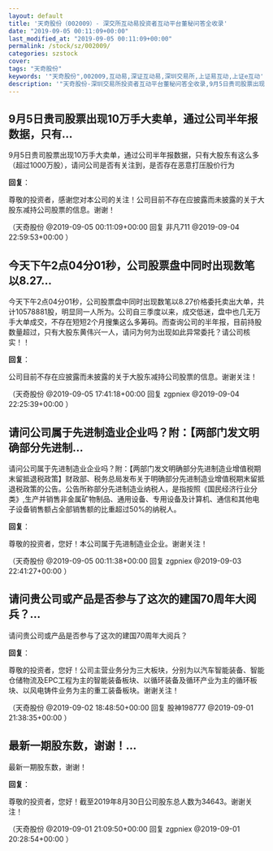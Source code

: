 ```yaml
---
layout: default
title: '天奇股份（002009）- 深交所互动易投资者互动平台董秘问答全收录'
date: "2019-09-05 00:11:09+00:00"
last_modified_at: "2019-09-05 00:11:09+00:00"
permalink: /stock/sz/002009/
categories: szstock
cover: 
tags: "天奇股份"
keywords: '"天奇股份",002009,互动易,深证互动易,深圳交易所,上证易互动,上证e互动'
description: '"天奇股份-深圳交易所投资者互动平台董秘问答全收录,9月5日贵司股票出现10万手大卖单，通过公司半年报数据，只有大股东有这么多（超过1000万股），请问公司是否有关注到，是否存在恶意打压股价行为"'
---
```


## 9月5日贵司股票出现10万手大卖单，通过公司半年报数据，只有...

9月5日贵司股票出现10万手大卖单，通过公司半年报数据，只有大股东有这么多（超过1000万股），请问公司是否有关注到，是否存在恶意打压股价行为

**回复**：

尊敬的投资者，感谢您对本公司的关注！公司目前不存在应披露而未披露的关于大股东减持公司股票的信息。谢谢！ 

（天奇股份  @2019-09-05 00:11:09+00:00 回复 非凡711  @2019-09-04 22:59:53+00:00 ）

## 今天下午2点04分01秒，公司股票盘中同时出现数笔以8.27...

今天下午2点04分01秒，公司股票盘中同时出现数笔以8.27价格委托卖出大单，共计10578881股，明显同一人所为。公司自三季度以来，成交低迷，盘中也几无万手大单成交，不存在短短2个月搜集这么多筹码。而查询公司的半年报，目前持股数量超过，只有大股东黄伟兴一人，请问为何为出现如此异常委托？请公司核实！！

**回复**：

公司目前不存在应披露而未披露的关于大股东减持公司股票的信息。谢谢关注！ 

（天奇股份  @2019-09-05 17:41:18+00:00 回复 zgpniex  @2019-09-04 22:25:39+00:00 ）

## 请问公司属于先进制造业企业吗？附：【两部门发文明确部分先进制...

请问公司属于先进制造业企业吗？附：【两部门发文明确部分先进制造业增值税期末留抵退税政策】财政部、税务总局发布关于明确部分先进制造业增值税期末留抵退税政策的公告。公告所称部分先进制造业纳税人，是指按照《国民经济行业分类》,生产并销售非金属矿物制品、通用设备、专用设备及计算机、通信和其他电子设备销售额占全部销售额的比重超过50%的纳税人。

**回复**：

尊敬的投资者，您好！本公司属于先进制造业企业。谢谢关注！ 

（天奇股份  @2019-09-05 00:11:38+00:00 回复 zgpniex  @2019-09-03 22:41:27+00:00 ）

## 请问贵公司或产品是否参与了这次的建国70周年大阅兵？...

请问贵公司或产品是否参与了这次的建国70周年大阅兵？

**回复**：

尊敬的投资者，您好！公司主营业务分为三大板块，分别为以汽车智能装备、智能仓储物流及EPC工程为主的智能装备板块、以循环装备及循环产业为主的循环板块、以风电铸件业务为主的重工装备板块。谢谢关注！ 

（天奇股份  @2019-09-02 18:48:50+00:00 回复 股神198777  @2019-09-01 21:38:35+00:00 ）

## 最新一期股东数，谢谢！...

最新一期股东数，谢谢！

**回复**：

尊敬的投资者，您好！截至2019年8月30日公司股东总人数为34643。谢谢关注！ 

（天奇股份  @2019-09-01 21:09:50+00:00 回复 zgpniex  @2019-09-01 20:28:54+00:00 ）


